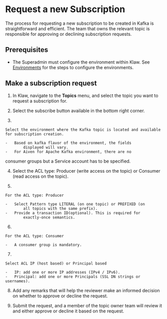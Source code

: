 # Request a new Subscription

The process for requesting a new subscription to be created in Kafka is
straightforward and efficient. The team that owns the relevant topic is
responsible for approving or declining subscription requests.

## Prerequisites

-   The Superadmin must configure the environment within Klaw. See
    [Environments](../../Concepts/clusters-environments) for the steps to configure the environments.

## Make a subscription request

1.  In Klaw, navigate to the **Topics** menu, and select the topic you
    want to request a subscription for.

2.  Select the subscribe button available in the bottom right corner.

3.  

    Select the environment where the Kafka topic is located and available for subscription creation.

    -   Based on kafka flavor of the environment, the fields
            displayed will vary.
    -   For Aiven for Apache Kafka environment, there are no
   consumer groups but a Service account has to be specified.

4.  Select the ACL type: Producer (write access on the topic) or
    Consumer (read access on the topic).

5.  

    For the ACL type: Producer

    -   Select Pattern type LITERAL (on one topic) or PREFIXED (on
            all topics with the same prefix).
    -   Provide a transaction ID(optional). This is required for
            exactly-once semantics.

6.  

    For the ACL type: Consumer

    -   A consumer group is mandatory.

7.  

    Select ACL IP (host based) or Principal based

    -   IP: add one or more IP addresses (IPv4 / IPv6).
    -   Principal: add one or more Principals (SSL DN strings or
    usernames).

8.  Add any remarks that will help the reviewer make an informed
    decision on whether to approve or decline the request.

9.  Submit the request, and a member of the topic owner team will review
    it and either approve or decline it based on the request.
